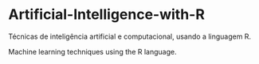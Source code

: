 # Artificial-Intelligence-with-R

Técnicas de inteligência artificial e computacional, usando a linguagem R.

Machine learning techniques using the R language.
